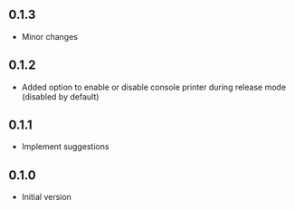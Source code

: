 ## 0.1.3

- Minor changes

## 0.1.2

- Added option to enable or disable console printer during release mode (disabled by default)

## 0.1.1

- Implement suggestions

## 0.1.0

- Initial version
